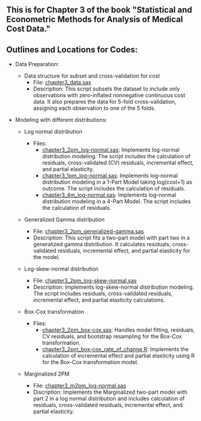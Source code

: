 ## This is for Chapter 3 of the book "Statistical and Econometric Methods for Analysis of Medical Cost Data."

## Outlines and Locations for Codes:
- Data Preparation:
  - Data structure for subset and cross-validation for cost
    - File: [chapter3_data.sas](https://github.com/leiliu-bds/analysis-medical-cost/blob/main/chapter3/chapter3_data.sas)
    - Description: This script subsets the dataset to include only observations with zero-inflated nonnegative continuous cost data. It also prepares the data for 5-fold cross-validation, assigning each observation to one of the 5 folds.  

- Modeling with different distributions:
  - Log normal distribution
    - Files: 
      - [chapter3_2pm_log-normal.sas](https://github.com/leiliu-bds/analysis-medical-cost/blob/main/chapter3/chapter3_2pm_log-normal.sas): Implements log-normal distribution modeling. The script includes the calculation of residuals, cross-validated (CV) residuals, incremental effect, and partial elasticity.
      - [chapter3_1pm_log-normal.sas](https://github.com/leiliu-bds/analysis-medical-cost/blob/main/chapter3/chapter3_1pm_log-normal.sas): Implements log-normal distribution modeling in a 1-Part Model taking log(cost+1) as outcome. The script includes the calculation of residuals.
      - [chapter3_4m_log-normal.sas](https://github.com/leiliu-bds/analysis-medical-cost/blob/main/chapter3/chapter3_4pm_log-normal.sas): Implements log-normal distribution modeling in a 4-Part Model. The script includes the calculation of residuals.

  - Generalized Gamma distribution 
    - File: [chapter3_2pm_generalized-gamma.sas](https://github.com/leiliu-bds/analysis-medical-cost/blob/main/chapter3/chapter3_2pm_generalized-gamma.sas)
    - Description: This script fits a two-part model with part two in a generalized gamma distribution. It calculates residuals, cross-validated residuals, incremental effect, and partial elasticity for the model.

  - Log-skew-normal distribution 
    - File: [chapter3_2pm_log-skew-normal.sas](https://github.com/leiliu-bds/analysis-medical-cost/blob/main/chapter3/chapter3_2pm_log-skew-normal.sas)
    - Description: Implements log-skew-normal distribution modeling. The script includes residuals, cross-validated residuals, incremental effect, and partial elasticity calculations.

  - Box-Cox transformation
    - Files: 
      - [chapter3_2pm_box-cox.sas](https://github.com/leiliu-bds/analysis-medical-cost/blob/main/chapter3/chapter3_2pm_box-cox.sas): Handles model fitting, residuals, CV residuals, and bootstrap resampling for the Box-Cox transformation. 
      - [chapter3_2pm_box-cox_rate_of_change.R](https://github.com/leiliu-bds/analysis-medical-cost/blob/main/chapter3/chapter3_2pm_box-cox_rate_of_change.R): Implements the calculation of incremental effect and partial elasticity using R for the Box-Cox transformation model.

  - Marginalized 2PM
    - File: [chapter3_m2pm_log-normal.sas](https://github.com/leiliu-bds/analysis-medical-cost/blob/main/chapter3/chapter3_m2pm_log-normal.sas) 
    - Discription: Implements the Marginalized two-part model with part 2 in a log normal distribution and includes calculation of residuals, cross-validated residuals, incremental effect, and partial elasticity.

